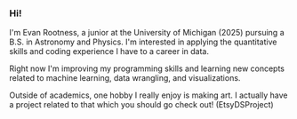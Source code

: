 ### Hi!

I'm Evan Rootness, a junior at the University of Michigan (2025) pursuing a B.S. in Astronomy and Physics. I'm interested in applying the quantitative skills and coding experience I have to a career in data.

Right now I'm improving my programming skills and learning new concepts related to machine learning, data wrangling, and visualizations.

Outside of academics, one hobby I really enjoy is making art. I actually have a project related to that which you should go check out! (EtsyDSProject)
